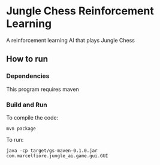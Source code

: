 # Jungle Chess Reinforcement Learning

A reinforcement learning AI that plays Jungle Chess


## How to run

### Dependencies

This program requires maven

### Build and Run

To compile the code:

`mvn package`

To run:

`java -cp target/gs-maven-0.1.0.jar com.marcelfiore.jungle_ai.game.gui.GUI`
